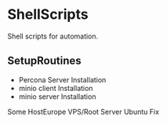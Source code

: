 # ShellScripts
Shell scripts for automation.

## SetupRoutines
 - Percona Server Installation
 - minio client Installation
 - minio server Installation
 


Some HostEurope VPS/Root Server Ubuntu Fix

